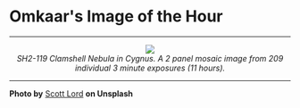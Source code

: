 # Omkaar's Image of the Hour

---

<div align="center">

<a href="https://unsplash.com/photos/a-nebula-glows-with-beautiful-colors-and-stars-pJh4ey_CcX4">
  <img src="https://images.unsplash.com/photo-1754521059079-7da8b53872ac?crop=entropy&cs=tinysrgb&fit=max&fm=jpg&ixid=M3w3NjA2Nzh8MHwxfHJhbmRvbXx8fHx8fHx8fDE3NTUxMjk2MDB8&ixlib=rb-4.1.0&q=80&w=1080" style="max-width:100%; height:auto;">
</a>

<br>
<i>SH2-119 Clamshell Nebula in Cygnus. A 2 panel mosaic image from 209 individual 3 minute exposures (11 hours).</i>

</div>

---

**Photo by** [Scott Lord](https://unsplash.com/@darkcatimages) **on Unsplash**
